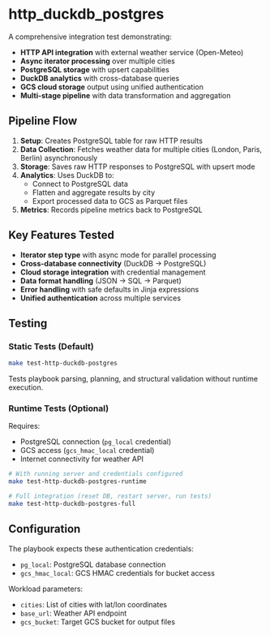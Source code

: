 # http_duckdb_postgres

A comprehensive integration test demonstrating:
- **HTTP API integration** with external weather service (Open-Meteo)
- **Async iterator processing** over multiple cities
- **PostgreSQL storage** with upsert capabilities
- **DuckDB analytics** with cross-database queries
- **GCS cloud storage** output using unified authentication
- **Multi-stage pipeline** with data transformation and aggregation

## Pipeline Flow

1. **Setup**: Creates PostgreSQL table for raw HTTP results
2. **Data Collection**: Fetches weather data for multiple cities (London, Paris, Berlin) asynchronously
3. **Storage**: Saves raw HTTP responses to PostgreSQL with upsert mode
4. **Analytics**: Uses DuckDB to:
   - Connect to PostgreSQL data
   - Flatten and aggregate results by city
   - Export processed data to GCS as Parquet files
5. **Metrics**: Records pipeline metrics back to PostgreSQL

## Key Features Tested

- **Iterator step type** with async mode for parallel processing
- **Cross-database connectivity** (DuckDB → PostgreSQL)
- **Cloud storage integration** with credential management
- **Data format handling** (JSON → SQL → Parquet)
- **Error handling** with safe defaults in Jinja expressions
- **Unified authentication** across multiple services

## Testing

### Static Tests (Default)
```bash
make test-http-duckdb-postgres
```
Tests playbook parsing, planning, and structural validation without runtime execution.

### Runtime Tests (Optional)
Requires:
- PostgreSQL connection (`pg_local` credential)
- GCS access (`gcs_hmac_local` credential)  
- Internet connectivity for weather API

```bash
# With running server and credentials configured
make test-http-duckdb-postgres-runtime

# Full integration (reset DB, restart server, run tests)
make test-http-duckdb-postgres-full
```

## Configuration

The playbook expects these authentication credentials:
- `pg_local`: PostgreSQL database connection
- `gcs_hmac_local`: GCS HMAC credentials for bucket access

Workload parameters:
- `cities`: List of cities with lat/lon coordinates
- `base_url`: Weather API endpoint
- `gcs_bucket`: Target GCS bucket for output files